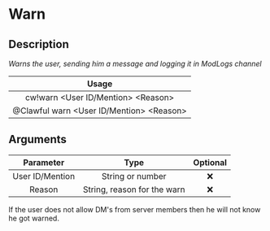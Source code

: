 # Warn

## Description

_Warns the user, sending him a message and logging it in ModLogs channel_

| Usage |
| :---: |
| cw!warn &lt;User ID/Mention&gt; &lt;Reason&gt; |
| @Clawful warn &lt;User ID/Mention&gt; &lt;Reason&gt; |

## Arguments

| Parameter | Type | Optional |
| :---: | :---: | :---: |
| User ID/Mention | String or number | ❌ |
| Reason | String, reason for the warn | ❌ |

If the user does not allow DM's from server members then he will not know he got warned.

